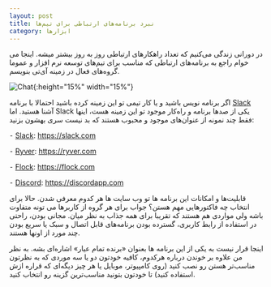 ```yaml
---
layout: post
title: نبرد برنامه‌های ارتباطی برای تیم‌ها
category: ابزارها
---
```


در دورانی زندگی می‌کنیم که تعداد راهکارهای ارتباطی روز به روز بیشتر میشه. اینجا می خوام راجع به برنامه‌های ارتباطی که مناسب برای تیم‌های توسعه نرم افزار و عموما گروه‌های فعال در زمینه آی‌تی بنویسم.

![Chat]({{site.url}}/images/chat.png){:height="15%" width="15%"}

اگر برنامه نویس باشید و یا کار تیمی تو این زمینه کرده باشید احتمالا با برنامه [Slack](https://slack.com/) آشنا هستید. اما Slack یکی از صدها برنامه و راه‌کار موجود تو این زمینه هست، اینها فقط چند نمونه از عنوان‌های موجود و محبوب هستند که بد نیست سری بهشون بزنید:


⁃	[Slack](https://slack.com/): https://slack.com

⁃	[Ryver](https://ryver.com/): https://ryver.com

⁃	[Flock](https://flock.com/): https://flock.com

⁃	[Discord](https://discordapp.com/): https://discordapp.com


قابلیت‌ها و امکانات این برنامه ها تو وب سایت ها هر کدوم معرفی شدن. حالا برای انتخاب چه فاکتورهایی مهم هستن؟ جواب برای هر گروه از کاربرها می ‌تونه متفاوت باشه ولی مواردی هم هستند که تقریبا برای همه جذاب به نظر میان.
مجانی بودن، راحتی در استفاده از رابط کاربری، گسترده بودن برنامه‌های قابل اتصال و سبک یا سریع بودن چند مورد از اونها هستند.

اینجا قرار نیست به یکی از این برنامه ها بعنوان «برنده تمام عیار» اشاره‌ای بشه. به نظر من علاوه بر خوندن درباره هرکدوم، کافیه خودتون دو یا سه موردی که به نظرتون مناسب‌تر هستن رو نصب کنید (روی کامپیوتر، موبایل یا هر چیز دیگه‌ای که قراره ازش استفاده کنید) تا خودتون بتونید مناسب‌ترین گزینه رو انتخاب کنید.
